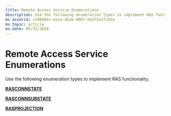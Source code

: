 ```yaml
---
title: Remote Access Service Enumerations
description: Use the following enumeration types to implement RAS functionality.
ms.assetid: ce9849ec-eece-4b3e-8967-da573a37c02a
ms.topic: article
ms.date: 05/31/2018
---
```


# Remote Access Service Enumerations

Use the following enumeration types to implement RAS functionality.

[**RASCONNSTATE**](https://msdn.microsoft.com/library/Aa376727(v=VS.85).aspx)

[**RASCONNSUBSTATE**](https://msdn.microsoft.com/library/Dd408103(v=VS.85).aspx)

[**RASPROJECTION**](https://msdn.microsoft.com/library/Aa377648(v=VS.85).aspx)

 

 




